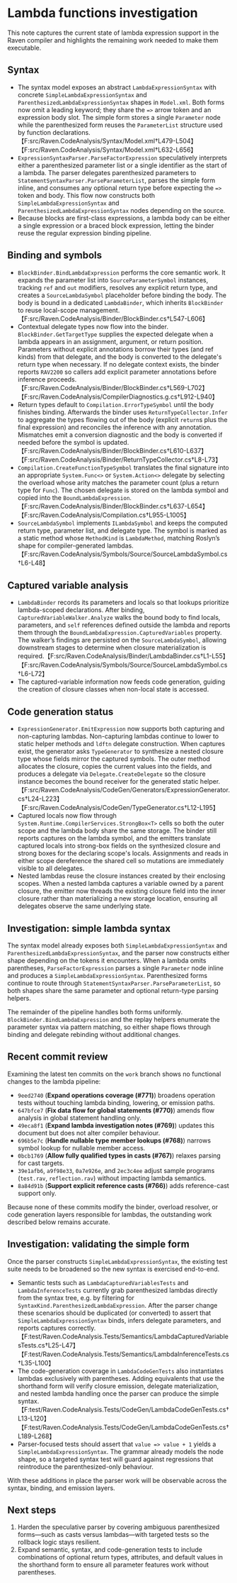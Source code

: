 # Lambda functions investigation

This note captures the current state of lambda expression support in the Raven
compiler and highlights the remaining work needed to make them executable.

## Syntax

* The syntax model exposes an abstract `LambdaExpressionSyntax` with concrete
  `SimpleLambdaExpressionSyntax` and `ParenthesizedLambdaExpressionSyntax`
  shapes in `Model.xml`. Both forms now omit a leading keyword; they share the
  `=>` arrow token and an expression body slot. The simple form stores a single
  `Parameter` node while the parenthesized form reuses the `ParameterList`
  structure used by function declarations.【F:src/Raven.CodeAnalysis/Syntax/Model.xml†L479-L504】【F:src/Raven.CodeAnalysis/Syntax/Model.xml†L632-L656】
* `ExpressionSyntaxParser.ParseFactorExpression` speculatively interprets either
  a parenthesized parameter list or a single identifier as the start of a
  lambda. The parser delegates parenthesized parameters to
  `StatementSyntaxParser.ParseParameterList`, parses the simple form inline, and
  consumes any optional return type before expecting the `=>` token and body.
  This flow now constructs both `SimpleLambdaExpressionSyntax` and
  `ParenthesizedLambdaExpressionSyntax` nodes depending on the source.
* Because blocks are first-class expressions, a lambda body can be either a
  single expression or a braced block expression, letting the binder reuse the
  regular expression binding pipeline.

## Binding and symbols

* `BlockBinder.BindLambdaExpression` performs the core semantic work. It expands
  the parameter list into `SourceParameterSymbol` instances, tracking `ref` and
  `out` modifiers, resolves any explicit return type, and creates a
  `SourceLambdaSymbol` placeholder before binding the body. The body is bound in
  a dedicated `LambdaBinder`, which inherits `BlockBinder` to reuse local-scope
  management.【F:src/Raven.CodeAnalysis/Binder/BlockBinder.cs†L547-L606】
* Contextual delegate types now flow into the binder. `BlockBinder.GetTargetType`
  supplies the expected delegate when a lambda appears in an assignment,
  argument, or return position. Parameters without explicit annotations borrow
  their types (and ref kinds) from that delegate, and the body is converted to
  the delegate's return type when necessary. If no delegate context exists, the
  binder reports `RAV2200` so callers add explicit parameter annotations before
  inference proceeds.【F:src/Raven.CodeAnalysis/Binder/BlockBinder.cs†L569-L702】【F:src/Raven.CodeAnalysis/CompilerDiagnostics.g.cs†L912-L940】
* Return types default to `Compilation.ErrorTypeSymbol` until the body finishes
  binding. Afterwards the binder uses `ReturnTypeCollector.Infer` to aggregate
  the types flowing out of the body (explicit `return`s plus the final
  expression) and reconciles the inference with any annotation. Mismatches emit
  a conversion diagnostic and the body is converted if needed before the symbol
  is updated.【F:src/Raven.CodeAnalysis/Binder/BlockBinder.cs†L610-L637】【F:src/Raven.CodeAnalysis/Binder/ReturnTypeCollector.cs†L8-L73】
* `Compilation.CreateFunctionTypeSymbol` translates the final signature into an
  appropriate `System.Func<>` or `System.Action<>` delegate by selecting the
  overload whose arity matches the parameter count (plus a return type for
  `Func`). The chosen delegate is stored on the lambda symbol and copied into the
  `BoundLambdaExpression`.【F:src/Raven.CodeAnalysis/Binder/BlockBinder.cs†L637-L654】【F:src/Raven.CodeAnalysis/Compilation.cs†L955-L1005】
* `SourceLambdaSymbol` implements `ILambdaSymbol` and keeps the computed return
  type, parameter list, and delegate type. The symbol is marked as a static
  method whose `MethodKind` is `LambdaMethod`, matching Roslyn’s shape for
  compiler-generated lambdas.【F:src/Raven.CodeAnalysis/Symbols/Source/SourceLambdaSymbol.cs†L6-L48】

## Captured variable analysis

* `LambdaBinder` records its parameters and locals so that lookups prioritize
  lambda-scoped declarations. After binding, `CapturedVariableWalker.Analyze`
  walks the bound body to find locals, parameters, and `self` references defined
  outside the lambda and reports them through the
  `BoundLambdaExpression.CapturedVariables` property. The walker’s findings are
  persisted on the `SourceLambdaSymbol`, allowing downstream stages to determine
  when closure materialization is required.【F:src/Raven.CodeAnalysis/Binder/LambdaBinder.cs†L1-L55】【F:src/Raven.CodeAnalysis/Symbols/Source/SourceLambdaSymbol.cs†L6-L72】
* The captured-variable information now feeds code generation, guiding the
  creation of closure classes when non-local state is accessed.

## Code generation status

* `ExpressionGenerator.EmitExpression` now supports both capturing and
  non-capturing lambdas. Non-capturing lambdas continue to lower to static
  helper methods and `ldftn` delegate construction. When captures exist, the
  generator asks `TypeGenerator` to synthesize a nested closure type whose
  fields mirror the captured symbols. The outer method allocates the closure,
  copies the current values into the fields, and produces a delegate via
  `Delegate.CreateDelegate` so the closure instance becomes the bound receiver
  for the generated static helper.【F:src/Raven.CodeAnalysis/CodeGen/Generators/ExpressionGenerator.cs†L24-L223】【F:src/Raven.CodeAnalysis/CodeGen/TypeGenerator.cs†L12-L195】
* Captured locals now flow through `System.Runtime.CompilerServices.StrongBox<T>`
  cells so both the outer scope and the lambda body share the same storage. The
  binder still reports captures on the lambda symbol, and the emitters translate
  captured locals into strong-box fields on the synthesized closure and strong
  boxes for the declaring scope's locals. Assignments and reads in either scope
  dereference the shared cell so mutations are immediately visible to all
  delegates.
* Nested lambdas reuse the closure instances created by their enclosing scopes.
  When a nested lambda captures a variable owned by a parent closure, the
  emitter now threads the existing closure field into the inner closure rather
  than materializing a new storage location, ensuring all delegates observe the
  same underlying state.

## Investigation: simple lambda syntax

The syntax model already exposes both `SimpleLambdaExpressionSyntax` and
`ParenthesizedLambdaExpressionSyntax`, and the parser now constructs either
shape depending on the tokens it encounters. When a lambda omits parentheses,
`ParseFactorExpression` parses a single `Parameter` node inline and produces a
`SimpleLambdaExpressionSyntax`. Parenthesized forms continue to route through
`StatementSyntaxParser.ParseParameterList`, so both shapes share the same
parameter and optional return-type parsing helpers.

The remainder of the pipeline handles both forms uniformly. `BlockBinder.BindLambdaExpression`
and the replay helpers enumerate the parameter syntax via pattern matching, so
either shape flows through binding and delegate rebinding without additional
changes.

## Recent commit review

Examining the latest ten commits on the `work` branch shows no functional
changes to the lambda pipeline:

* `9eed2740` (**Expand operations coverage (#771)**) broadens operation tests
  without touching lambda binding, lowering, or emission paths.
* `647bfce7` (**Fix data flow for global statements (#770)**) amends flow
  analysis in global statement handling only.
* `49eca8f1` (**Expand lambda investigation notes (#769)**) updates this
  document but does not alter compiler behaviour.
* `696b5e7c` (**Handle nullable type member lookups (#768)**) narrows symbol
  lookup for nullable member access.
* `0bcb1769` (**Allow fully qualified types in casts (#767)**) relaxes parsing
  for cast targets.
* `39e1afb6`, `a9f98e33`, `0a7e926e`, and `2ec3c4ee` adjust sample programs
  (`test.rav`, `reflection.rav`) without impacting lambda semantics.
* `8a84d91b` (**Support explicit reference casts (#766)**) adds reference-cast
  support only.

Because none of these commits modify the binder, overload resolver, or code
generation layers responsible for lambdas, the outstanding work described below
remains accurate.

## Investigation: validating the simple form

Once the parser constructs `SimpleLambdaExpressionSyntax`, the existing test
suite needs to be broadened so the new syntax is exercised end-to-end.

* Semantic tests such as `LambdaCapturedVariablesTests` and
  `LambdaInferenceTests` currently grab parenthesized lambdas directly from the
  syntax tree, e.g. by filtering for
  `SyntaxKind.ParenthesizedLambdaExpression`. After the parser change these
  scenarios should be duplicated (or converted) to assert that
  `SimpleLambdaExpressionSyntax` binds, infers delegate parameters, and reports
  captures correctly.【F:test/Raven.CodeAnalysis.Tests/Semantics/LambdaCapturedVariablesTests.cs†L25-L47】【F:test/Raven.CodeAnalysis.Tests/Semantics/LambdaInferenceTests.cs†L35-L100】
* The code-generation coverage in `LambdaCodeGenTests` also instantiates lambdas
  exclusively with parentheses. Adding equivalents that use the shorthand form
  will verify closure emission, delegate materialization, and nested lambda
  handling once the parser can produce the simple syntax.【F:test/Raven.CodeAnalysis.Tests/CodeGen/LambdaCodeGenTests.cs†L13-L120】【F:test/Raven.CodeAnalysis.Tests/CodeGen/LambdaCodeGenTests.cs†L189-L268】
* Parser-focused tests should assert that `value => value + 1` yields a
  `SimpleLambdaExpressionSyntax`. The grammar already models the node shape, so
  a targeted syntax test will guard against regressions that reintroduce the
  parenthesized-only behaviour.

With these additions in place the parser work will be observable across the
syntax, binding, and emission layers.

## Next steps

1. Harden the speculative parser by covering ambiguous parenthesized forms—such
   as casts versus lambdas—with targeted tests so the rollback logic stays
   resilient.
2. Expand semantic, syntax, and code-generation tests to include combinations of
   optional return types, attributes, and default values in the shorthand form
   to ensure all parameter features work without parentheses.

